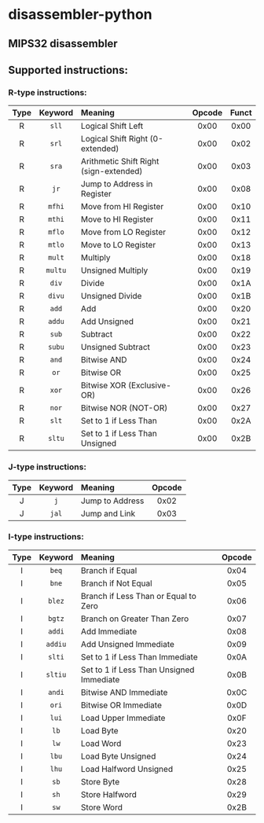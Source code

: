 # disassembler-python
## MIPS32 disassembler

## Supported instructions:

### R-type instructions:

| Type | Keyword | Meaning | Opcode | Funct |
| :---: | :---: | :--- | :---: | :---: |
| R | `sll` | Logical Shift Left | 0x00 | 0x00 |
| R | `srl` | Logical Shift Right (0-extended) | 0x00 | 0x02 |
| R | `sra` | Arithmetic Shift Right (sign-extended) | 0x00 | 0x03 |
| R | `jr` | Jump to Address in Register | 0x00 | 0x08 |
| R | `mfhi` | Move from HI Register | 0x00 | 0x10 |
| R | `mthi` | Move to HI Register | 0x00 | 0x11 |
| R | `mflo` | Move from LO Register | 0x00 | 0x12 |
| R | `mtlo` | Move to LO Register | 0x00 | 0x13 |
| R | `mult` | Multiply | 0x00 | 0x18 |
| R | `multu` | Unsigned Multiply | 0x00 | 0x19 |
| R | `div` | Divide | 0x00 | 0x1A |
| R | `divu` | Unsigned Divide | 0x00 | 0x1B |
| R | `add` | Add | 0x00 | 0x20 |
| R | `addu` | Add Unsigned | 0x00 | 0x21 |
| R | `sub` | Subtract | 0x00 | 0x22 |
| R | `subu` | Unsigned Subtract | 0x00 | 0x23 |
| R | `and` | Bitwise AND | 0x00 | 0x24 |
| R | `or` | Bitwise OR | 0x00 | 0x25 |
| R | `xor` | Bitwise XOR (Exclusive-OR) | 0x00 | 0x26 |
| R | `nor` | Bitwise NOR (NOT-OR) | 0x00 | 0x27 |
| R | `slt` | Set to 1 if Less Than | 0x00 | 0x2A |
| R | `sltu` | Set to 1 if Less Than Unsigned | 0x00 | 0x2B |

### J-type instructions:

| Type | Keyword | Meaning | Opcode |
| :---: | :---: | :--- | :---: |
| J | `j` | Jump to Address | 0x02 |
| J | `jal` | Jump and Link | 0x03 |

### I-type instructions:

| Type | Keyword | Meaning | Opcode |
| :---: | :---: | :--- | :---: |
| I | `beq` | Branch if Equal | 0x04 |
| I | `bne` | Branch if Not Equal | 0x05 |
| I | `blez` | Branch if Less Than or Equal to Zero | 0x06 |
| I | `bgtz` | Branch on Greater Than Zero | 0x07 |
| I | `addi` | Add Immediate | 0x08 |
| I | `addiu` | Add Unsigned Immediate | 0x09 |
| I | `slti` | Set to 1 if Less Than Immediate | 0x0A |
| I | `sltiu` | Set to 1 if Less Than Unsigned Immediate | 0x0B |
| I | `andi` | Bitwise AND Immediate | 0x0C |
| I | `ori` | Bitwise OR Immediate | 0x0D |
| I | `lui` | Load Upper Immediate | 0x0F |
| I | `lb` | Load Byte | 0x20 |
| I | `lw` | Load Word | 0x23 |
| I | `lbu` | Load Byte Unsigned | 0x24 |
| I | `lhu` | Load Halfword Unsigned | 0x25 |
| I | `sb` | Store Byte | 0x28 |
| I | `sh` | Store Halfword | 0x29 |
| I | `sw` | Store Word | 0x2B |